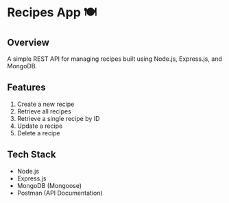 # Recipes App 🍽️

## Overview

A simple REST API for managing recipes built using Node.js, Express.js, and MongoDB.

## Features

1. Create a new recipe
2. Retrieve all recipes
3. Retrieve a single recipe by ID
4. Update a recipe
5. Delete a recipe

## Tech Stack

- Node.js
- Express.js
- MongoDB (Mongoose)
- Postman (API Documentation)
